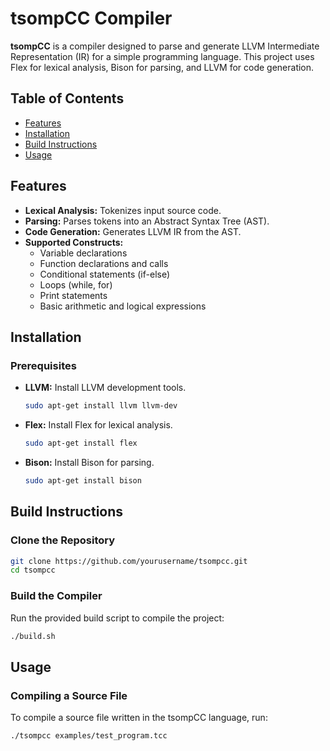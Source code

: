 
# tsompCC Compiler

**tsompCC** is a compiler designed to parse and generate LLVM Intermediate Representation (IR) for a simple programming language. This project uses Flex for lexical analysis, Bison for parsing, and LLVM for code generation.


## Table of Contents
- [Features](#features)
- [Installation](#installation)
- [Build Instructions](#build-instructions)
- [Usage](#usage)

## Features

- **Lexical Analysis:** Tokenizes input source code.
- **Parsing:** Parses tokens into an Abstract Syntax Tree (AST).
- **Code Generation:** Generates LLVM IR from the AST.
- **Supported Constructs:**
  - Variable declarations
  - Function declarations and calls
  - Conditional statements (if-else)
  - Loops (while, for)
  - Print statements
  - Basic arithmetic and logical expressions

## Installation

### Prerequisites

- **LLVM:** Install LLVM development tools.
  ```bash
  sudo apt-get install llvm llvm-dev
  ```
- **Flex:** Install Flex for lexical analysis.
  ```bash
  sudo apt-get install flex
  ```
- **Bison:** Install Bison for parsing.
  ```bash
  sudo apt-get install bison
  ```

## Build Instructions

### Clone the Repository
```bash
git clone https://github.com/yourusername/tsompcc.git
cd tsompcc
```

### Build the Compiler
Run the provided build script to compile the project:
```bash
./build.sh
```

## Usage

### Compiling a Source File
To compile a source file written in the tsompCC language, run:
```bash
./tsompcc examples/test_program.tcc
```
